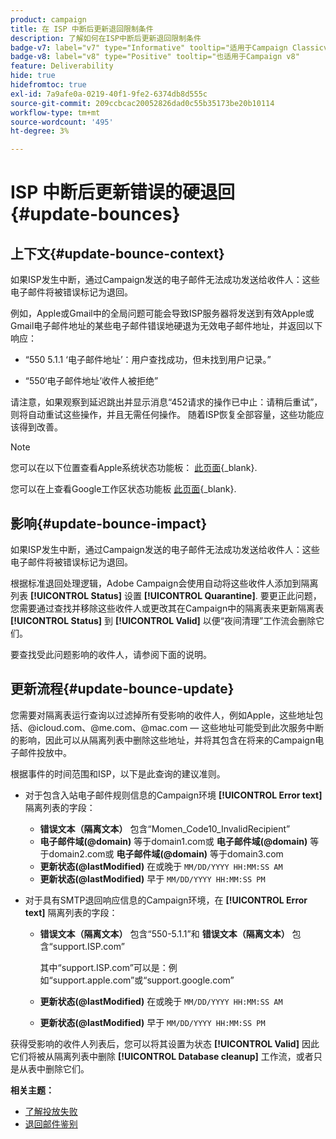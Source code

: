 ```yaml
---
product: campaign
title: 在 ISP 中断后更新退回限制条件
description: 了解如何在ISP中断后更新退回限制条件
badge-v7: label="v7" type="Informative" tooltip="适用于Campaign Classicv7"
badge-v8: label="v8" type="Positive" tooltip="也适用于Campaign v8"
feature: Deliverability
hide: true
hidefromtoc: true
exl-id: 7a9afe0a-0219-40f1-9fe2-6374db8d555c
source-git-commit: 209ccbcac20052826dad0c55b35173be20b10114
workflow-type: tm+mt
source-wordcount: '495'
ht-degree: 3%

---
```


# ISP 中断后更新错误的硬退回 {#update-bounces}



## 上下文{#update-bounce-context}

如果ISP发生中断，通过Campaign发送的电子邮件无法成功发送给收件人：这些电子邮件将被错误标记为退回。

例如，Apple或Gmail中的全局问题可能会导致ISP服务器将发送到有效Apple或Gmail电子邮件地址的某些电子邮件错误地硬退为无效电子邮件地址，并返回以下响应：

* “550 5.1.1 ‘电子邮件地址’：用户查找成功，但未找到用户记录。”

* “550‘电子邮件地址’收件人被拒绝”

请注意，如果观察到延迟跳出并显示消息“452请求的操作已中止：请稍后重试”，则将自动重试这些操作，并且无需任何操作。 随着ISP恢复全部容量，这些功能应该得到改善。

>[!NOTE]
>
>您可以在以下位置查看Apple系统状态功能板： [此页面](https://www.apple.com/support/systemstatus/){_blank}.
>
>您可以在上查看Google工作区状态功能板 [此页面](https://www.google.com/appsstatus#hl=en&amp;v=status){_blank}.
>

## 影响{#update-bounce-impact}

如果ISP发生中断，通过Campaign发送的电子邮件无法成功发送给收件人：这些电子邮件将被错误标记为退回。

根据标准退回处理逻辑，Adobe Campaign会使用自动将这些收件人添加到隔离列表 **[!UICONTROL Status]** 设置 **[!UICONTROL Quarantine]**. 要更正此问题，您需要通过查找并移除这些收件人或更改其在Campaign中的隔离表来更新隔离表 **[!UICONTROL Status]** 到 **[!UICONTROL Valid]** 以便“夜间清理”工作流会删除它们。

要查找受此问题影响的收件人，请参阅下面的说明。

## 更新流程{#update-bounce-update}

您需要对隔离表运行查询以过滤掉所有受影响的收件人，例如Apple，这些地址包括、@icloud.com、@me.com、@mac.com — 这些地址可能受到此次服务中断的影响，因此可以从隔离列表中删除这些地址，并将其包含在将来的Campaign电子邮件投放中。

根据事件的时间范围和ISP，以下是此查询的建议准则。

* 对于包含入站电子邮件规则信息的Campaign环境 **[!UICONTROL Error text]** 隔离列表的字段：

   * **错误文本（隔离文本）** 包含“Momen_Code10_InvalidRecipient”
   * **电子邮件域(@domain)** 等于domain1.com或 **电子邮件域(@domain)** 等于domain2.com或 **电子邮件域(@domain)** 等于domain3.com
   * **更新状态(@lastModified)** 在或晚于 `MM/DD/YYYY HH:MM:SS AM`
   * **更新状态(@lastModified)** 早于 `MM/DD/YYYY HH:MM:SS PM`

* 对于具有SMTP退回响应信息的Campaign环境，在 **[!UICONTROL Error text]** 隔离列表的字段：

   * **错误文本（隔离文本）** 包含“550-5.1.1”和 **错误文本（隔离文本）** 包含“support.ISP.com”

     其中“support.ISP.com”可以是：例如“support.apple.com”或“support.google.com”

   * **更新状态(@lastModified)** 在或晚于 `MM/DD/YYYY HH:MM:SS AM`
   * **更新状态(@lastModified)** 早于  `MM/DD/YYYY HH:MM:SS PM`


获得受影响的收件人列表后，您可以将其设置为状态 **[!UICONTROL Valid]** 因此它们将被从隔离列表中删除 **[!UICONTROL Database cleanup]** 工作流，或者只是从表中删除它们。

**相关主题：**
* [了解投放失败](understanding-delivery-failures.md)
* [退回邮件鉴别](understanding-delivery-failures.md#bounce-mail-qualification)
